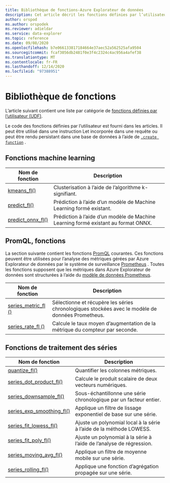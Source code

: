 ```yaml
---
title: Bibliothèque de fonctions-Azure Explorateur de données
description: Cet article décrit les fonctions définies par l’utilisateur qui étendent les fonctionnalités d’Azure Explorateur de données.
author: orspod
ms.author: orspodek
ms.reviewer: adieldar
ms.service: data-explorer
ms.topic: reference
ms.date: 09/08/2020
ms.openlocfilehash: b7e066133817184664e37aec52a562525afa9504
ms.sourcegitcommit: fcaf3056db2481f0e3f4c2324c4ac956a4afef38
ms.translationtype: MT
ms.contentlocale: fr-FR
ms.lasthandoff: 12/14/2020
ms.locfileid: "97388951"
---
```

# <a name="functions-library"></a>Bibliothèque de fonctions

L’article suivant contient une liste par catégorie de [fonctions définies par l’utilisateur (UDF)](../query/functions/user-defined-functions.md).

Le code des fonctions définies par l’utilisateur est fourni dans les articles.  Il peut être utilisé dans une instruction Let incorporée dans une requête ou peut être rendu persistant dans une base de données à l’aide de [`.create function`](../management/create-function.md) .

## <a name="machine-learning-functions"></a>Fonctions machine learning

|Nom de fonction     |Description                                          |
|-------------------------|--------------------------------------------------------|
|[kmeans_fl()](kmeans-fl.md)|Clusterisation à l’aide de l’algorithme k-signifiant. |
|[predict_fl()](predict-fl.md)|Prédiction à l’aide d’un modèle de Machine Learning formé existant. |
|[predict_onnx_fl()](predict-onnx-fl.md)| Prédiction à l’aide d’un modèle de Machine Learning formé existant au format ONNX. |

## <a name="promql-functions"></a>PromQL, fonctions

La section suivante contient les fonctions [PromQL](https://prometheus.io/docs/prometheus/latest/querying/basics/) courantes. Ces fonctions peuvent être utilisées pour l’analyse des métriques gérées par Azure Explorateur de données par le système de surveillance [Prometheus](https://prometheus.io/) . Toutes les fonctions supposent que les métriques dans Azure Explorateur de données sont structurées à l’aide du [modèle de données Prometheus](https://prometheus.io/docs/concepts/data_model/).


|Nom de fonction     |Description                                          |
|-------------------------|--------------------------------------------------------|
|[series_metric_fl ()](series-metric-fl.md)|Sélectionne et récupère les séries chronologiques stockées avec le modèle de données Prometheus. |
|[series_rate_fl ()](series-rate-fl.md)|Calcule le taux moyen d’augmentation de la métrique du compteur par seconde. |

## <a name="series-processing-functions"></a>Fonctions de traitement des séries

|Nom de fonction     |Description                                          |
|-------------------------|--------------------------------------------------------|
|[quantize_fl()](quantize-fl.md)|Quantifier les colonnes métriques. |
|[series_dot_product_fl()](series-dot-product-fl.md)|Calcule le produit scalaire de deux vecteurs numériques. |
|[series_downsample_fl()](series-downsample-fl.md)|Sous-échantillonne une série chronologique par un facteur entier. |
|[series_exp_smoothing_fl()](series-exp-smoothing-fl.md)|Applique un filtre de lissage exponentiel de base sur une série. |
|[series_fit_lowess_fl()](series-fit-lowess-fl.md)|Ajuste un polynomial local à la série à l’aide de la méthode LOWESS. |
|[series_fit_poly_fl()](series-fit-poly-fl.md)|Ajuste un polynomial à la série à l’aide de l’analyse de régression. |
|[series_moving_avg_fl()](series-moving-avg-fl.md)|Applique un filtre de moyenne mobile sur une série. |
|[series_rolling_fl()](series-rolling-fl.md)|Applique une fonction d’agrégation propagée sur une série. |
